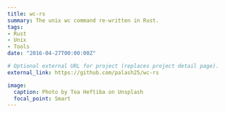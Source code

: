 ```yaml
---
title: wc-rs
summary: The unix wc command re-written in Rust.
tags:
- Rust
- Unix
- Tools
date: "2016-04-27T00:00:00Z"

# Optional external URL for project (replaces project detail page).
external_link: https://github.com/palash25/wc-rs

image:
  caption: Photo by Toa Heftiba on Unsplash
  focal_point: Smart
---
```

